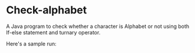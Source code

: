 # Check-alphabet
A Java program to check whether a character is Alphabet or not using both If-else statement and turnary operator.

Here's a sample run:

